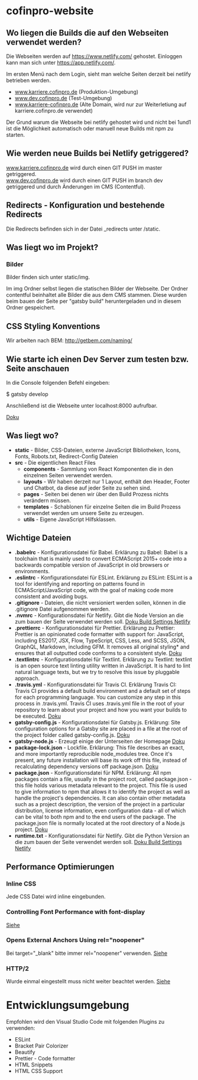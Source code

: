 # cofinpro-website

## Wo liegen die Builds die auf den Webseiten verwendet werden?

Die Webseiten werden auf https://www.netlify.com/ gehostet. Einloggen kann man sich unter https://app.netlify.com/.

Im ersten Menü nach dem Login, sieht man welche Seiten derzeit bei netlify betrieben werden.

* www.karriere.cofinpro.de (Produktion-Umgebung)
* www.dev.cofinpro.de (Test-Umgebung)
* www.karriere-cofinpro.de (Alte Domain, wird nur zur Weiterletiung auf karriere.cofinpro.de verwendet)

Der Grund warum die Webseite bei netlify gehostet wird und nicht bei 1und1 ist die Möglichkeit automatisch oder manuell neue Builds mit npm zu starten. 

## Wie werden neue Builds bei Netlify getriggered?

www.karriere.cofinpro.de wird durch einen GIT PUSH im master getriggered.  
www.dev.cofinpro.de wird durch einen GIT PUSH im branch dev getriggered und durch Änderungen im CMS (Contentful).

## Redirects - Konfiguration und bestehende Redirects

Die Redirects befinden sich in der Datei _redirects unter /static.

## Was liegt wo im Projekt?

### Bilder

Bilder finden sich unter static/img.

Im img Ordner selbst liegen die statischen Bilder der Webseite. Der Ordner contentful beinhaltet alle Bilder die aus dem CMS stammen. Diese wurden beim bauen der Seite per "gatsby  build" heruntergeladen und in diesem Ordner gespeichert. 

## CSS Styling Konventions

Wir arbeiten nach BEM: http://getbem.com/naming/

## Wie starte ich einen Dev Server zum testen bzw. Seite anschauen

In die Console folgenden Befehl eingeben: 

$ gatsby develop

Anschließend ist die Webseite unter localhost:8000 aufrufbar. 

[Doku](https://www.gatsbyjs.org/docs/)

## Was liegt wo?

* **static** - Bilder, CSS-Dateien, externe JavaScript Bibliotheken, Icons, Fonts, Robots.txt, Redirect-Config Dateien
* **src** - Die eigentlichen React Files
  * **components** - Sammlung von React Komponenten die in den einzelnen Seiten verwendet werden.
  * **layouts** - Wir haben derzeit nur 1 Layout, enthält den Header, Footer und Chatbot, da diese auf jeder Seite zu sehen sind.
  * **pages** - Seiten bei denen wir über den Build Prozess nichts verändern müssen.
  * **templates** - Schablonen für einzelne Seiten die im Build Prozess verwendet werden um unsere Seite zu erzeugen.
  * **utils** - Eigene JavaScript Hilfsklassen. 

## Wichtige Dateien

* **.babelrc** - Konfigurationsdatei für Babel. Erklärung zu Babel: Babel is a toolchain that is mainly used to convert ECMAScript 2015+ code into a backwards compatible version of JavaScript in old browsers or environments.
* **.eslintrc** - Konfigurationsdatei für ESLint. Erklärung zu ESLint: ESLint is a tool for identifying and reporting on patterns found in ECMAScript/JavaScript code, with the goal of making code more consistent and avoiding bugs.
* **.gitignore** - Dateien, die nicht versioniert werden sollen, können in die .gitignore Datei aufgenommen werden. 
* **.nvmrc** - Konfigurationsdatei für Netlify. Gibt die Node Version an die zum bauen der Seite verwendet werden soll. [Doku Build Settings Netlify](https://www.netlify.com/docs/build-settings/)
* **.prettierrc** - Konfigurationsdatei für Prettier. Erklärung zu Prettier: Prettier is an opinionated code formatter with support for: JavaScript, including ES2017, JSX, Flow, TypeScript, CSS, Less, and SCSS, JSON, GraphQL, Markdown, including GFM. It removes all original styling* and ensures that all outputted code conforms to a consistent style. [Doku](https://prettier.io/docs/en/index.html)
* **.textlintrc** - Konfigurationsdatei für Textlint. Erklärung zu Textlint: textlint is an open source text linting utility written in JavaScript. It is hard to lint natural language texts, but we try to resolve this issue by pluggable approach.
* **.travis.yml** - Konfigurationsdatei für Travis CI. Erklärung Travis CI: Travis CI provides a default build environment and a default set of steps for each programming language. You can customize any step in this process in .travis.yml. Travis CI uses .travis.yml file in the root of your repository to learn about your project and how you want your builds to be executed. [Doku](https://docs.travis-ci.com/user/customizing-the-build)
* **gatsby-config.js** - Konfigurationsdatei für Gatsby.js. Erklärung: Site configuration options for a Gatsby site are placed in a file at the root of the project folder called gatsby-config.js. [Doku](https://www.gatsbyjs.org/docs/gatsby-config/)
* **gatsby-node.js** - Erzeugt einige der Unterseiten der Homepage [Doku](https://www.gatsbyjs.org/docs/creating-and-modifying-pages/)
* **package-lock.json** - Lockfile. Erklärung: This file describes an exact, and more importantly reproducible node_modules tree. Once it's present, any future installation will base its work off this file, instead of recalculating dependency versions off package.json. [Doku](https://docs.npmjs.com/files/package-locks)
* **package.json** - Konfigurationsdatei für NPM. Erklärung: All npm packages contain a file, usually in the project root, called package.json - this file holds various metadata relevant to the project. This file is used to give information to npm that allows it to identify the project as well as handle the project's dependencies. It can also contain other metadata such as a project description, the version of the project in a particular distribution, license information, even configuration data - all of which can be vital to both npm and to the end users of the package. The package.json file is normally located at the root directory of a Node.js project. [Doku](https://docs.npmjs.com/files/package.json)
* **runtime.txt** - Konfigurationsdatei für Netlify. Gibt die Python Version an die zum bauen der Seite verwendet werden soll. [Doku Build Settings Netlify](https://www.netlify.com/docs/build-settings/)

## Performance Optimierungen

### Inline CSS

Jede CSS Datei wird inline eingebunden. 

### Controlling Font Performance with font-display

[Siehe](https://developers.google.com/web/updates/2016/02/font-display)

### Opens External Anchors Using rel="noopener"

Bei target="_blank" bitte immer rel="noopener" verwenden. [Siehe](https://developers.google.com/web/tools/lighthouse/audits/noopener)

### HTTP/2

Wurde einmal eingestellt muss nicht weiter beachtet werden. [Siehe](https://developers.google.com/web/fundamentals/performance/http2/)

# Entwicklungsumgebung

Empfohlen wird den Visual Studio Code mit folgenden Plugins zu verwenden:

* ESLint
* Bracket Pair Colorizer
* Beautify
* Prettier - Code formatter
* HTML Snippets
* HTML CSS Support